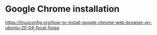 # Google Chrome installation


https://linuxconfig.org/how-to-install-google-chrome-web-browser-on-ubuntu-20-04-focal-fossa
